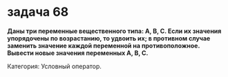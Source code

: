 # задача 68

**Даны три переменные вещественного типа: A, B, C. Если их значения упорядочены по возрастанию, то удвоить их; в противном случае заменить значение каждой переменной на противоположное. Вывести новые значения переменных A, B, C.**

Категория: Условный оператор.
